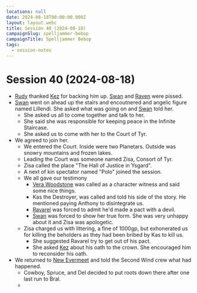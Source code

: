 ```yaml
---
locations: null
date: 2024-08-18T00:00:00.000Z
layout: layout.webc
title: Session 40 (2024-08-18)
campaignSlug: spelljammer-bebop
campaignTitle: Spelljammer Bebop
tags:
  - session-notes
---
```

# Session 40 (2024-08-18)

- [Rudy](refuge-unit-d3.md) thanked [Kez](kez-bardaux.md) for backing him up. [Swan](swan.md) and [Raven](raven.md) were pissed.
- [Swan](swan.md) went on ahead up the stairs and encoutnered and angelic figure named Lillendi. She asked what was going on and [Swan](swan.md) told her.
	- She asked us all to come together and talk to her.
	- She said she was responsible for keeping peace in the Infinite Staircase.
	- She asked us to come with her to the Court of Tyr.
- We agreed to join her.
	- We entered the Court. Inside were two Planetars. Outside was snowry mountains and frozen lakes.
	- Leading the Court was someone named Zisa, Consort of Tyr.
	- Zisa called the place "The Hall of Justice in Ysgard".
	- A next of kin spectator named "Polo" joined the session.
	- We all gave our testimony
		- [Vera Woodstone](vera-woodstone.md) was called as a character witness and said some nice things.
		- Kas the Destroyer, was called and told his side of the story. He mentioned paying Anthony to disintegrate us.
		- [Ravarel](ravarel-deshent.md) was forced to admit he'd made a pact with a devil.
		- [Swan](swan.md) was forced to show her true form. She was very unhappy about it and Zisa was apologetic.
	- Zisa charged us with littering, a fine of 1000gp, but exhonerated us for killing the beholders as they had been bribed by Kas to kill us.
		- She suggested Ravarel try to get out of his pact.
		- She asked [Kez](kez-bardaux.md) about his oath to the crown. She encouraged him to reconsider his oath.
- We returned to [New Evermeet](new-evermeet.md) and told the Second Wind crew what had happened.
	- Cowboy, Spruce, and Del decided to put roots down there after one last run to Bral.
	- 

